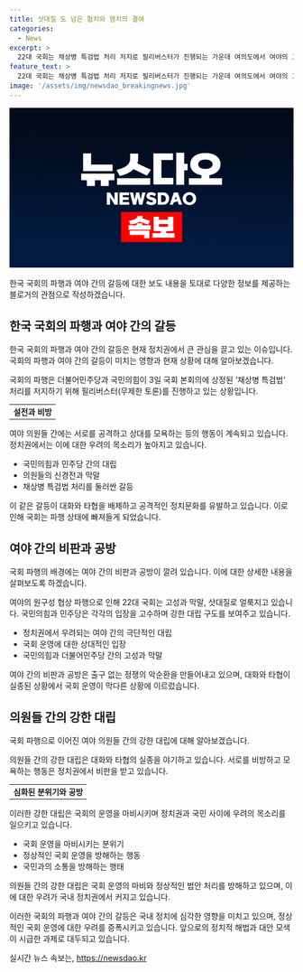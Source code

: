 ```yaml
---
title: 삿대질 도 넘은 협치와 염치의 결여
categories:
  - News
excerpt: >
  22대 국회는 채상병 특검법 처리 저지로 필리버스터가 진행되는 가운데 여의도에서 여야의 고성과 막말이 새로운 구도로 날아들며 정치권은 삿대질 국회 우려를 나타내고 있다. 국민의힘과 더불어민주당은 극한 대립으로 대화와 타협이 실종되어 정쟁의 악순환을 우려하는 목소리가 나오며, 이에 대한 우려와 비판이 커지고 있다. 최근 발언에 대한 사과 여부를 놓고 신경전이 벌어지며 성명 발표 등을 통해 상황은 더욱 격화되고 있다.
feature_text: >
  22대 국회는 채상병 특검법 처리 저지로 필리버스터가 진행되는 가운데 여의도에서 여야의 고성과 막말이 새로운 구도로 날아들며 정치권은 삿대질 국회 우려를 나타내고 있다. 국민의힘과 더불어민주당은 극한 대립으로 대화와 타협이 실종되어 정쟁의 악순환을 우려하는 목소리가 나오며, 이에 대한 우려와 비판이 커지고 있다. 최근 발언에 대한 사과 여부를 놓고 신경전이 벌어지며 성명 발표 등을 통해 상황은 더욱 격화되고 있다.
image: '/assets/img/newsdao_breakingnews.jpg'
---
```


<p><img src="/assets/img/newsdao_breakingnews.jpg" alt="flaretime 속보" /></p>

<p>한국 국회의 파행과 여야 간의 갈등에 대한 보도 내용을 토대로 다양한 정보를 제공하는 블로거의 관점으로 작성하겠습니다.</p>

<h2 data-ke-size="size26">한국 국회의 파행과 여야 간의 갈등</h2>

<p>한국 국회의 파행과 여야 간의 갈등은 현재 정치권에서 큰 관심을 끌고 있는 이슈입니다. 국회의 파행과 여야 간의 갈등이 미치는 영향과 현재 상황에 대해 알아보겠습니다.</p>

<p data-ke-size="size16">국회의 파행은 더불어민주당과 국민의힘이 3일 국회 본회의에 상정된 ‘채상병 특검법’ 처리를 저지하기 위해 필리버스터(무제한 토론)를 진행하고 있는 상황입니다.</p>

<table>
    <tr>
        <td style="text-align: center; height: 17px;"><b>설전과 비방</b></td>
    </tr>
</table>

<p data-ke-size="size16">여야 의원들 간에는 서로를 공격하고 상대를 모욕하는 등의 행동이 계속되고 있습니다. 정치권에서는 이에 대한 우려의 목소리가 높아지고 있습니다.</p>

<ul>
  <li>국민의힘과 민주당 간의 대립</li>
  <li>의원들의 신경전과 막말</li>
  <li>채상병 특검법 처리를 둘러싼 갈등</li>
</ul>

<p data-ke-size="size16">이 같은 갈등이 대화와 타협을 배제하고 공격적인 정치문화를 유발하고 있습니다. 이로 인해 국회는 파행 상태에 빠져들게 되었습니다.</p>

<h2 data-ke-size="size26">여야 간의 비판과 공방</h2>

<p>국회 파행의 배경에는 여야 간의 비판과 공방이 깔려 있습니다. 이에 대한 상세한 내용을 살펴보도록 하겠습니다.</p>

<p data-ke-size="size16">여야의 원구성 협상 파행으로 인해 22대 국회는 고성과 막말, 삿대질로 얼룩지고 있습니다. 국민의힘과 민주당은 각각의 입장을 고수하며 강한 대립 구도를 보여주고 있습니다.</p>

<ul>
  <li>정치권에서 우려되는 여야 간의 극단적인 대립</li>
  <li>국회 운영에 대한 상대적인 입장</li>
  <li>국민의힘과 더불어민주당 간의 고성과 막말</li>
</ul>

<p data-ke-size="size16">여야 간의 비판과 공방은 출구 없는 정쟁의 악순환을 만들어내고 있으며, 대화와 타협이 실종된 상황에서 국회 운영이 막다른 상황에 이르렀습니다.</p>

<h2 data-ke-size="size26">의원들 간의 강한 대립</h2>

<p>국회 파행으로 이어진 여야 의원들 간의 강한 대립에 대해 알아보겠습니다.</p>

<p data-ke-size="size16">의원들 간의 강한 대립은 대화와 타협의 실종을 야기하고 있습니다. 서로를 비방하고 모욕하는 행동은 정치권에서 비판을 받고 있습니다.</p>

<table>
    <tr>
        <td style="text-align: center; height: 17px;"><b>심화된 분위기와 공방</b></td>
    </tr>
</table>

<p data-ke-size="size16">이러한 강한 대립은 국회의 운영을 마비시키며 정치권과 국민 사이에 우려의 목소리를 일으키고 있습니다.</p>

<ul>
  <li>국회 운영을 마비시키는 분위기</li>
  <li>정상적인 국회 운영을 방해하는 행동</li>
  <li>국민과의 소통을 방해하는 행태</li>
</ul>

<p data-ke-size="size16">의원들 간의 강한 대립은 국회 운영의 마비와 정상적인 법안 처리를 방해하고 있으며, 이에 대한 우려가 국내 정치권에서 커지고 있습니다.</p>

<p>이러한 국회의 파행과 여야 간의 갈등은 국내 정치에 심각한 영향을 미치고 있으며, 정상적인 국회 운영에 대한 우려를 증폭시키고 있습니다. 앞으로의 정치적 해법과 대안 모색이 시급한 과제로 대두되고 있습니다.</p>
실시간 뉴스 속보는, <a href="https://newsdao.kr" rel="dofollow">https://newsdao.kr</a>



